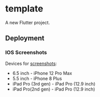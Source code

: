 # template

A new Flutter project.

## Deployment

### IOS Screenshots
Devices for [screenshots](https://stackoverflow.com/questions/53297870/wrong-screenshot-size-in-xcode-10-using-simulator):
- 6.5 inch - iPhone 12 Pro Max
- 5.5 inch - iPhone 8 Plus
- iPad Pro (3rd gen) - iPad Pro (12.9 inch)
- iPad Pro(2nd gen) - iPad Pro (12.9 inch)
